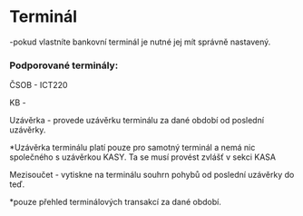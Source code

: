 # Terminál

-pokud vlastníte bankovní terminál je nutné jej mít správně nastavený. 



### Podporované terminály:

ČSOB - ICT220

KB - 



Uzávěrka - provede uzávěrku terminálu za dané období od poslední uzávěrky.

\*Uzávěrka terminálu platí pouze pro samotný terminál a nemá nic společného s uzávěrkou KASY. Ta se musí provést zvlášť v sekci KASA

Mezisoučet - vytiskne na terminálu souhrn pohybů od poslední uzávěrky do teď.

\*pouze přehled terminálových transakcí za dané období.

